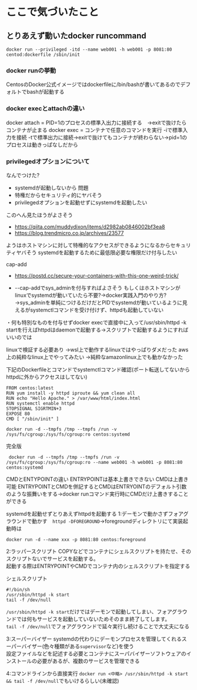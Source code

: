 # ここで気づいたこと

## とりあえず動いたdocker runcommand

```
docker run --privileged -itd --name web001 -h web001 -p 8081:80 centod:dockerfile /sbin/init
```
### docker runの挙動

CentosのDocker公式イメージではdockerfileに/bin/bashが書いてあるのでデフォルトでbashが起動する

### docker execとattachの違い
docker attach = PID=1のプロセスの標準入出力に接続する　→exitで抜けたらコンテナが止まる
docker exec = コンテナで任意のコマンドを実行 -iで標準入力を接続 -tで標準出力に接続→exitで抜けてもコンテナが終わらない→pid=1のプロセスは動きっぱなしだから

### privilegedオプションについて

なんでつけた?
 - systemdが起動しないから
問題
 - 特権だからセキュリティ的にヤバそう
 - privilegedオプションを起動せずにsystemdを起動したい

このへん見たほうがよさそう

- https://qiita.com/muddydixon/items/d2982ab0846002bf3ea8
- https://blog.trendmicro.co.jp/archives/23577

ようはホストマシンに対して特権的なアクセスができるようになるからセキュリティヤバそう
systemdを起動するために最低限必要な権限だけ付与したい

cap-add
- https://postd.cc/secure-your-containers-with-this-one-weird-trick/

- --cap-addでsys_adminを付与すればよさそう
もしくはホストマシンがlinuxでsystemdが動いていたら不要?→docker実践入門のやり方?
→sys_adminを単純につけるだけだとPIDでsystemdが動いているように見えるがsystemctlコマンドを受け付けず、httpdも起動していない

・何も特別なものを付与せずdocker execで直接中に入って/usr/sbin/httpd -k startを行えばhttpdはdaemonで起動する→スクリプトで起動するようにすればいいのでは

linuxで検証する必要あり
→wsl上で動作するlinuxではやっぱりダメだった
aws上の純粋なlinux上でやってみたい
→純粋なamazonlinux上でも動かなかった

下記のDockerfileとコマンドでsystemctlコマンド確認(ポート転送してないからhttpdに外からアクセスはしてない)

```
FROM centos:latest
RUN yum install -y httpd iproute && yum clean all
RUN echo "Hello Apache." > /var/www/html/index.html
RUN systemctl enable httpd
STOPSIGNAL SIGRTMIN+3
EXPOSE 80
CMD [ "/sbin/init" ]
```

```
docker run -d --tmpfs /tmp --tmpfs /run -v /sys/fs/cgroup:/sys/fs/cgroup:ro centos:systemd
```

完全版

```
 docker run -d --tmpfs /tmp --tmpfs /run -v /sys/fs/cgroup:/sys/fs/cgroup:ro --name web001 -h web001 -p 8081:80 centos:systemd
```

CMDとENTYPOINTの違い
ENTRYPOINTは基本上書きできない
CMDは上書き可能
ENTRYPOINTとCMDを併記するとCMDはENTRYOINTのデフォルト引数のような振舞いをする→docker runコマンド実行時にCMDだけ上書きすることができる

systemdを起動せずとりあえずhttpdを起動する
1:デーモンで動かさずフォアグラウンドで動かす　``httpd -DFOREGROUND``→foregroundディレクトリにて実装起動時は

```
docker run -d --name xxx -p 8081:80 centos:foreground
```
2:ラッパースクリプト
COPYなどでコンテナにシェルスクリプトを持たせ、そのスクリプトないでサービスを起動する。  
起動する際はENTRYPOINTやCMDでコンテナ内のシェルスクリプトを指定する

シェルスクリプト
```
#!/bin/sh
/usr/sbin/httpd -k start
tail -f /dev/null
```

``/usr/sbin/httpd -k start``だけではデーモンで起動してしまい、フォアグラウンドでは何もサービスを起動していないためそのまま終了してします。  
``tail -f /dev/null``でフォアグラウンドで延々実行し続けることで大丈夫になる


3:スーパーバイザー
systemdの代わりにデーモンプロセスを管理してくれるスーパーバイザー(色々種類がある``supervisor``など)を使う  
設定ファイルなどを記述する必要とコンテナにスーパバイザーソフトウェアのインストールの必要があるが、複数のサービスを管理できる

4:コマンドラインから直接実行
``docker run <中略> /usr/sbin/httpd -k start && tail -f /dev/null``でもいけるらしい(未確認)
